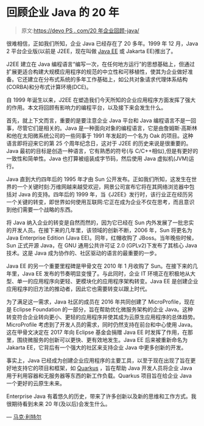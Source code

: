 # 回顾企业 Java 的 20 年

> 原文:[https://devo PS . com/20 年企业回顾-java/](https://devops.com/looking-back-on-20-years-of-enterprise-java/)

很难相信，正如我们所知，企业 Java 已经存在了 20 多年。1999 年 12 月，Java 2 平台企业版(以前是 J2EE，现在叫做 [Java EE](https://www.oracle.com/java/technologies/java-ee-glance.html) 或 Jakarta EE)推出了。

J2EE 建立在 Java 编程语言“编写一次，在任何地方运行”的思想基础上，但通过扩展更适合构建大规模应用程序的规范的中立性和可移植性，使其为企业做好准备。它还建立在分布式系统的多年工作基础上，如公共对象请求代理体系结构(CORBA)和分布式计算环境(DCE)。

自 1999 年诞生以来，J2EE 在塑造我们今天所知的企业应用程序方面发挥了强大的作用。本文将回顾有影响力的编程平台，以及接下来会发生什么。

首先，就上下文而言，重要的是要注意企业 Java 平台和 Java 编程语言不是一回事，尽管它们是相关的。Java 是一种面向对象的编程语言，它是由詹姆斯·高斯林和他在太阳微系统公司的一些同事于 1991 年发起的一个名为 Oak 的项目。这种语言即将迎来它的第 25 个周年纪念日，这对于 J2EE 的历史来说是很重要的。Java 最初的目标是创造一种语言，它有熟悉的符号(与 C/C++相似),但是有更好的一致性和简单性。Java 也打算被组装成字节码，然后使用 Java 虚拟机(JVM)运行。

Java 直到大约四年后的 1995 年才由 Sun 公开发布。正如我们所知，这发生在世界的一个关键时刻:万维网越来越受欢迎，网景公司宣布它将在其网络浏览器中包括对 Java 的支持。四年后的 1999 年，当《J2EE》发行时，该行业正在经历另一个关键的转变，即世界如何使用互联网:它正在成为企业不仅在思考，而且意识到他们需要一个战略的东西。

将 Java 纳入企业的转变是自然而然的，因为它已经在 Sun 内外发展了一批忠实的开发人员。在接下来的几年里，该领域的创新不断，2006 年，Sun 将更名为 Java Enterprise Edition (Java EE)。同年，红帽收购了 JBoss。当年晚些时候，Sun 正式开源 Java，在 GNU 通用公共许可证 2.0 (GPLv2)下发布了其核心 Java 技术。这是 Java 成为协作的、社区驱动的语言的最重要的一步。

Java EE 的另一个重要里程碑是甲骨文在 2010 年 1 月收购了 Sun。在接下来的几年里，Java EE 发布的节奏明显变慢了。与此同时，企业 IT 环境正在积极地从大型、单一的应用程序向更轻、更模块化的应用程序架构转变。Java EE 是创建企业应用程序的旧方法的推动者，因此它也需要转变以跟上时代。

为了满足这一需求，Java 社区的成员在 2016 年共同创建了 MicroProfile，现在是 Eclipse Foundation 的一部分，旨在帮助优化微服务架构的企业 Java。这种转变符合企业转向更小、更轻的应用程序并使其成为云原生应用程序的总体趋势。MicroProfile 考虑到了开发人员的需求，同时仍然支持在前台和中心使用 Java。这在甲骨文决定在 2017 年向 Eclipse 基金会捐赠 Java EE 时发挥了作用，在那里，围绕微服务的创新可以更快、更有效地发生。Java EE 后来被重新命名为 Jakarta EE，它背后有一个强大的社区来支持企业 Java 中更多创新的开发。

事实上，Java 已经成为创建企业应用程序的主要工具，以至于现在出现了旨在更好地支持它的项目和框架，如 [Quarkus](https://quarkus.io/) ，旨在帮助 Java 开发人员将企业 Java 用于利用容器和无服务器等东西的新工作负载。Quarkus 项目旨在给企业 Java 一个更好的云原生未来。

Enterprise Java 有着悠久的历史，带来了许多创新以及新的思维和工作方式。我很期待看到未来 20 年(及以后)会发生什么。

— [马克·利特尔](https://devops.com/author/mark-little/)